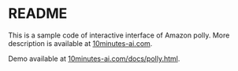 # README

This is a sample code of interactive interface of Amazon polly. More description is available at <a href='10minutes-ai.com'>10minutes-ai.com</a>.

Demo available at <a href='10minutes-ai.com.docs/polly.html'>10minutes-ai.com/docs/polly.html</a>.

